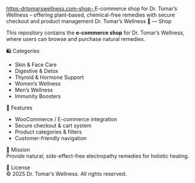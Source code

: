 [https-drtomarswellness.com-shop-
](https://drtomarswellness.com/shop/)E-commerce shop for Dr. Tomar’s Wellness – offering plant-based, chemical-free remedies with secure checkout and product management
Dr. Tomar’s Wellness 🌿 — Shop  

This repository contains the **e-commerce shop** for Dr. Tomar’s Wellness, where users can browse and purchase natural remedies.  

🛍️ Categories  
- Skin & Face Care  
- Digestive & Detox  
- Thyroid & Hormone Support  
- Women’s Wellness  
- Men’s Wellness  
- Immunity Boosters  

🚀 Features  
- WooCommerce / E-commerce integration  
- Secure checkout & cart system  
- Product categories & filters  
- Customer-friendly navigation  

📌 Mission  
Provide natural, side-effect-free electropathy remedies for holistic healing.  

📜 License  
© 2025 Dr. Tomar’s Wellness. All rights reserved. 
